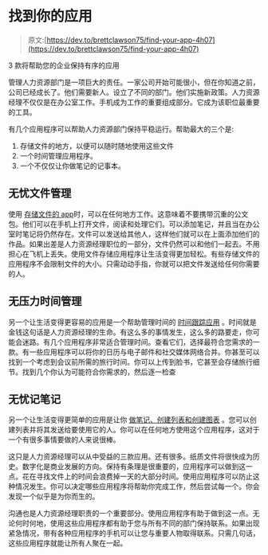 # 找到你的应用

> 原文:[https://dev.to/brettclawson75/find-your-app-4h07](https://dev.to/brettclawson75/find-your-app-4h07)

3 款将帮助您的企业保持有序的应用

管理人力资源部门是一项巨大的责任。一家公司开始可能很小，但在你知道之前，公司已经成长了。他们需要新人。设立了不同的部门。他们实施新政策。人力资源经理不仅仅是在办公室工作。手机成为工作的重要组成部分。它成为该职位最重要的工具。

有几个应用程序可以帮助人力资源部门保持平稳运行。帮助最大的三个是:

1.  存储文件的地方，以便可以随时随地使用这些文件
2.  一个时间管理应用程序。
3.  一个不仅仅让你做笔记的记事本。

## 无忧文件管理

使用 [存储文件的 app](https://apps.apple.com/us/app/files/id1232058109)时，可以在任何地方工作。这意味着不要携带沉重的公文包。他们可以在手机上打开文件，阅读和处理它们。可以添加笔记，并且当在办公室时笔记将仍然存在。文件可以发送给其他人，这样他们就可以在上面添加他们的作品。如果出差是人力资源经理职位的一部分，文件仍然可以和他们一起去。不用担心在飞机上丢失。使用文件存储应用程序让生活变得更加轻松。有些存储文件的应用程序不会限制文件的大小。只需动动手指，你就可以把文件发送给任何你需要的人。

## 无压力时间管理

另一个让生活变得更容易的应用是一个帮助管理时间的 [时间跟踪应用](https://www.clicktime.com/) 。时间就是金钱这句话是人力资源经理的生命。有这么多的事情发生，这么多的路要走，你可能会迷路。有几个应用程序非常适合管理时间。查看它们，选择最符合您需求的一款。有一些应用程序可以将你的日历与电子邮件和社交媒体网络合并。你甚至可以找到一个考虑到会议前所需的旅行时间。你可以上传到脸书，它甚至会存储旅行细节。找到几个你认为可能符合你需求的，然后逐一检查

## 无忧记笔记

另一个让生活变得更简单的应用是让你 [做笔记、创建列表和创建图表](https://www.samsung.com/in/support/mobile-devices/how-to-create-charts-in-s-note-of-samsung-galaxy-note10-1/) 。您可以创建列表并将其发送给要使用它的人。你可以在任何地方使用这个应用程序，这对于一个有很多事情要做的人来说很棒。

这只是人力资源经理可以从中受益的三款应用。还有很多。纸质文件将很快成为历史。数字化是商业发展的方向。保持有条理是很重要的，应用程序可以做到这一点。花在寻找文件上的时间会浪费掉一天的大部分时间。使用应用程序可以防止这种情况发生。你可以决定哪些应用程序将帮助你完成工作，然后尝试每一个。你会发现一个似乎是为你而生的。

沟通也是人力资源经理职责的一个重要部分。使用应用程序有助于做到这一点。无论何时何地，使用这些应用程序都有助于您与所有不同的部门保持联系。如果出现紧急情况，带有各种应用程序的手机可以让您与重要人物取得联系。只需几句话，这些应用程序就能让所有人聚在一起。